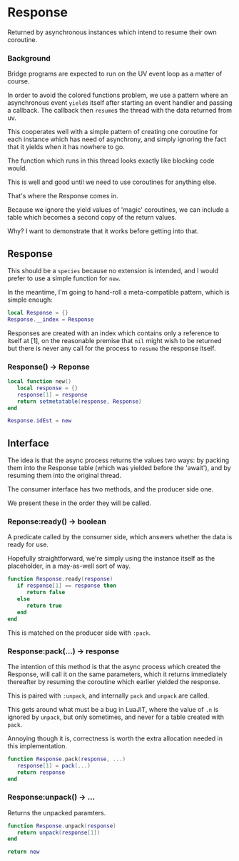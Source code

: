 # Response


  Returned by asynchronous instances which intend to resume their own
coroutine\.


### Background

  Bridge programs are expected to run on the UV event loop as a matter of
course\.

In order to avoid the colored functions problem, we use a pattern where an
asynchronous event `yield`s itself after starting an event handler and passing
a callback\.  The callback then `resume`s the thread with the data returned
from uv\.

This cooperates well with a simple pattern of creating one coroutine for each
instance which has need of asynchrony, and simply ignoring the fact that it
yields when it has nowhere to go\.

The function which runs in this thread looks exactly like blocking code would\.

This is well and good until we need to use coroutines for anything else\.

That's where the Response comes in\.

Because we ignore the yield values of 'magic' coroutines, we can include a
table which becomes a second copy of the return values\.

Why? I want to demonstrate that it works before getting into that\.


## Response

This should be a `species` because no extension is intended, and I would
prefer to use a simple function for `new`\.

In the meantime, I'm going to hand\-roll a meta\-compatible pattern, which is
simple enough:

```lua
local Response = {}
Response.__index = Response
```

Responses are created with an index which contains only a reference to itself
at \[1\], on the reasonable premise that `nil` might wish to be returned but
there is never any call for the process to `resume` the response itself\.


### Response\(\) \-> Reponse

```lua
local function new()
   local response = {}
   response[1] = response
   return setmetatable(response, Response)
end

Response.idEst = new
```


## Interface

The idea is that the async process returns the values two ways: by packing
them into the Response table \(which was yielded before the 'await'\), and
by resuming them into the original thread\.

The consumer interface has two methods, and the producer side one\.

We present these in the order they will be called\.

### Reponse:ready\(\) \-> boolean

  A predicate called by the consumer side, which answers whether the data is
ready for use\.

Hopefully straightforward, we're simply using the instance itself as the
placeholder, in a may\-as\-well sort of way\.

```lua
function Response.ready(response)
   if response[1] == response then
      return false
   else
      return true
   end
end
```

This is matched on the producer side with `:pack`\.


### Response:pack\(\.\.\.\) \-> response

  The intention of this method is that the async process which created the
Response, will call it on the same parameters, which it returns immediately
thereafter by resuming the coroutine which earlier yielded the response\.

This is paired with `:unpack`, and internally `pack` and `unpack` are called\.

This gets around what must be a bug in LuaJIT, where the value of `.n` is
ignored by `unpack`, but only sometimes, and never for a table created with
`pack`\.

Annoying though it is, correctness is worth the extra allocation needed in
this implementation\.

```lua
function Response.pack(response, ...)
   response[1] = pack(...)
   return response
end
```


### Response:unpack\(\) \-> \.\.\.

Returns the unpacked paramters\.

```lua
function Response.unpack(response)
   return unpack(response[1])
end
```

```lua
return new
```
